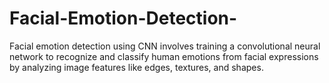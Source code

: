 # Facial-Emotion-Detection-
Facial emotion detection using CNN involves training a convolutional neural network to recognize and classify human emotions from facial expressions by analyzing image features like edges, textures, and shapes.
